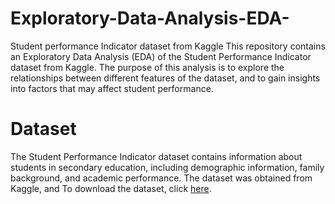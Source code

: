 # Exploratory-Data-Analysis-EDA-
Student performance Indicator dataset from Kaggle
This repository contains an Exploratory Data Analysis (EDA) of the Student Performance Indicator dataset from Kaggle. The purpose of this analysis is to explore the relationships between different features of the dataset, and to gain insights into factors that may affect student performance.

# Dataset
The Student Performance Indicator dataset contains information about students in secondary education, including demographic information, family background, and academic performance. The dataset was obtained from Kaggle, and To download the dataset, click [here](https://www.kaggle.com/spscientist/students-performance-in-exams).


